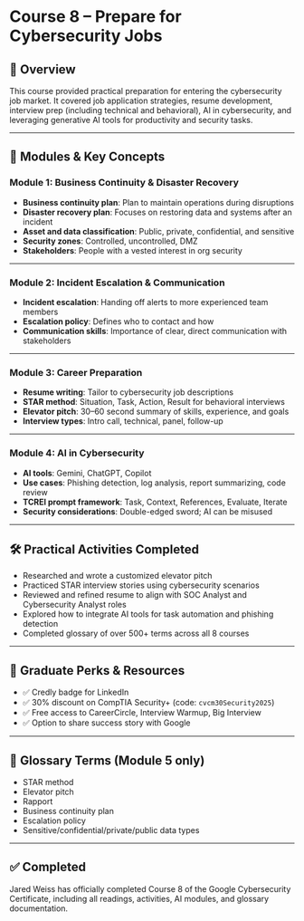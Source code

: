 # Course 8 – Prepare for Cybersecurity Jobs

## 🧠 Overview
This course provided practical preparation for entering the cybersecurity job market. It covered job application strategies, resume development, interview prep (including technical and behavioral), AI in cybersecurity, and leveraging generative AI tools for productivity and security tasks.

---

## 📄 Modules & Key Concepts

### Module 1: Business Continuity & Disaster Recovery
- **Business continuity plan**: Plan to maintain operations during disruptions
- **Disaster recovery plan**: Focuses on restoring data and systems after an incident
- **Asset and data classification**: Public, private, confidential, and sensitive
- **Security zones**: Controlled, uncontrolled, DMZ
- **Stakeholders**: People with a vested interest in org security

---

### Module 2: Incident Escalation & Communication
- **Incident escalation**: Handing off alerts to more experienced team members
- **Escalation policy**: Defines who to contact and how
- **Communication skills**: Importance of clear, direct communication with stakeholders

---

### Module 3: Career Preparation
- **Resume writing**: Tailor to cybersecurity job descriptions
- **STAR method**: Situation, Task, Action, Result for behavioral interviews
- **Elevator pitch**: 30–60 second summary of skills, experience, and goals
- **Interview types**: Intro call, technical, panel, follow-up

---

### Module 4: AI in Cybersecurity
- **AI tools**: Gemini, ChatGPT, Copilot
- **Use cases**: Phishing detection, log analysis, report summarizing, code review
- **TCREI prompt framework**: Task, Context, References, Evaluate, Iterate
- **Security considerations**: Double-edged sword; AI can be misused

---

## 🛠️ Practical Activities Completed
- Researched and wrote a customized elevator pitch
- Practiced STAR interview stories using cybersecurity scenarios
- Reviewed and refined resume to align with SOC Analyst and Cybersecurity Analyst roles
- Explored how to integrate AI tools for task automation and phishing detection
- Completed glossary of over 500+ terms across all 8 courses

---

## 🏁 Graduate Perks & Resources
- ✅ Credly badge for LinkedIn
- ✅ 30% discount on CompTIA Security+ (code: `cvcm30Security2025`)
- ✅ Free access to CareerCircle, Interview Warmup, Big Interview
- ✅ Option to share success story with Google

---

## 📘 Glossary Terms (Module 5 only)
- STAR method
- Elevator pitch
- Rapport
- Business continuity plan
- Escalation policy
- Sensitive/confidential/private/public data types

---

## ✅ Completed
Jared Weiss has officially completed Course 8 of the Google Cybersecurity Certificate, including all readings, activities, AI modules, and glossary documentation.
